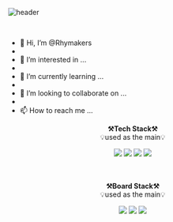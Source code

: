 ![header](https://capsule-render.vercel.app/api?type=waving&color=auto&height=300&section=header&text=Hello%20World&fontSize=90&animation=fadeIn&fontAlignY=38&desc=안녕%20하세요!&descAlignY=51&descAlign=62)

<br>

- 👋 Hi, I’m @Rhymakers
- 
- 👀 I’m interested in ...
- 
- 🌱 I’m currently learning ...
- 
- 💞️ I’m looking to collaborate on ...
- 
- 📫 How to reach me ...

<p align="center">
    <Strong>⚒️Tech Stack⚒️</Strong><br>
    💡used as the main💡
</p>

<div align=center>
<img src="https://img.shields.io/badge/C-A8B9CC?style=flat&logo=C&logoColor=white"/>
<img src="https://img.shields.io/badge/C++-00599C?style=flat&logo=C%2B%2B&logoColor=white"/>
<img src="https://img.shields.io/badge/Python-3776AB?style=flat&logo=Python&logoColor=white"/>
<img src="https://img.shields.io/badge/Qt-41CD52?style=flat&logo=Qt&logoColor=white"/>
</div>

<br>
<br>

<p align="center">
    <Strong>⚒️Board Stack⚒️</Strong><br>
    💡used as the main💡
</p>

<div align=center>
<img src="https://img.shields.io/badge/Raspberry Pi-A22846?style=flat&logo=Raspberry Pi&logoColor=white"/>
<img src="https://img.shields.io/badge/Arduino-00979D?style=flat&logo=Arduino&logoColor=white"/>
<img src="https://img.shields.io/badge/Jetson Nano-76B900?style=flat&logo=NVIDIA&logoColor=white"/>
</div>

<div align=center>
<!---//![Rhymakers's github stats](https://github-readme-stats.vercel.app/api?username=Rhymakers&show_icons=true)--->
 </div>
